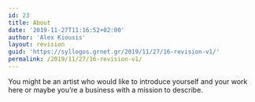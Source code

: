 ```yaml
---
id: 23
title: About
date: '2019-11-27T11:16:52+02:00'
author: 'Alex Kiousis'
layout: revision
guid: 'https://syllogos.grnet.gr/2019/11/27/16-revision-v1/'
permalink: /2019/11/27/16-revision-v1/
---
```


You might be an artist who would like to introduce yourself and your work here or maybe you’re a business with a mission to describe.